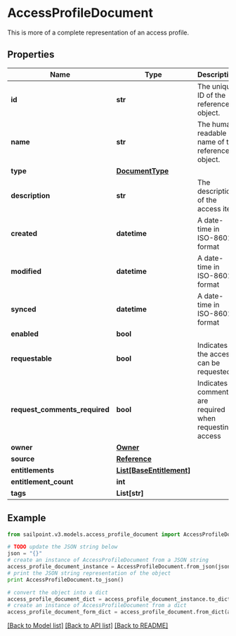 # AccessProfileDocument

This is more of a complete representation of an access profile.  

## Properties
Name | Type | Description | Notes
------------ | ------------- | ------------- | -------------
**id** | **str** | The unique ID of the referenced object. | 
**name** | **str** | The human readable name of the referenced object. | 
**type** | [**DocumentType**](DocumentType.md) |  | 
**description** | **str** | The description of the access item | [optional] 
**created** | **datetime** | A date-time in ISO-8601 format | [optional] 
**modified** | **datetime** | A date-time in ISO-8601 format | [optional] 
**synced** | **datetime** | A date-time in ISO-8601 format | [optional] 
**enabled** | **bool** |  | [optional] 
**requestable** | **bool** | Indicates if the access can be requested | [optional] 
**request_comments_required** | **bool** | Indicates if comments are required when requesting access | [optional] 
**owner** | [**Owner**](Owner.md) |  | [optional] 
**source** | [**Reference**](Reference.md) |  | [optional] 
**entitlements** | [**List[BaseEntitlement]**](BaseEntitlement.md) |  | [optional] 
**entitlement_count** | **int** |  | [optional] 
**tags** | **List[str]** |  | [optional] 

## Example

```python
from sailpoint.v3.models.access_profile_document import AccessProfileDocument

# TODO update the JSON string below
json = "{}"
# create an instance of AccessProfileDocument from a JSON string
access_profile_document_instance = AccessProfileDocument.from_json(json)
# print the JSON string representation of the object
print AccessProfileDocument.to_json()

# convert the object into a dict
access_profile_document_dict = access_profile_document_instance.to_dict()
# create an instance of AccessProfileDocument from a dict
access_profile_document_form_dict = access_profile_document.from_dict(access_profile_document_dict)
```
[[Back to Model list]](../README.md#documentation-for-models) [[Back to API list]](../README.md#documentation-for-api-endpoints) [[Back to README]](../README.md)


